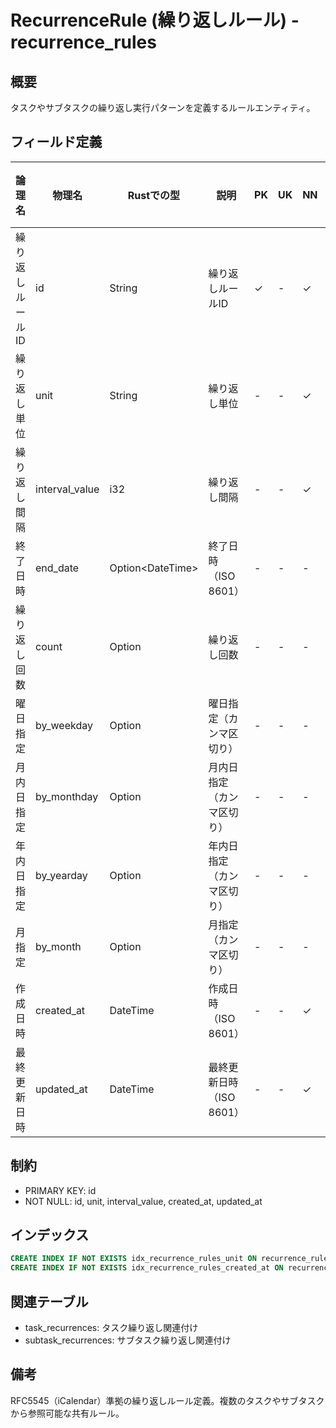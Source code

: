 # RecurrenceRule (繰り返しルール) - recurrence_rules

## 概要
タスクやサブタスクの繰り返し実行パターンを定義するルールエンティティ。

## フィールド定義

| 論理名 | 物理名 | Rustでの型 | 説明 | PK | UK | NN | デフォルト値 | 外部キー | PostgreSQL型 | SQLite型 | TypeScript型 |
|--------|--------|-----------|------|----|----|----|-----------|---------|-----------|---------|-----------|
| 繰り返しルールID | id | String | 繰り返しルールID | ✓ | - | ✓ | - | - | UUID | TEXT | string |
| 繰り返し単位 | unit | String | 繰り返し単位 | - | - | ✓ | - | - | TEXT | TEXT | string |
| 繰り返し間隔 | interval_value | i32 | 繰り返し間隔 | - | - | ✓ | 1 | - | INTEGER | INTEGER | number |
| 終了日時 | end_date | Option<DateTime<Utc>> | 終了日時（ISO 8601） | - | - | - | NULL | - | TIMESTAMPTZ | TEXT | string \| null |
| 繰り返し回数 | count | Option<i32> | 繰り返し回数 | - | - | - | NULL | - | INTEGER | INTEGER | number \| null |
| 曜日指定 | by_weekday | Option<String> | 曜日指定（カンマ区切り） | - | - | - | NULL | - | TEXT | TEXT | string \| null |
| 月内日指定 | by_monthday | Option<String> | 月内日指定（カンマ区切り） | - | - | - | NULL | - | TEXT | TEXT | string \| null |
| 年内日指定 | by_yearday | Option<String> | 年内日指定（カンマ区切り） | - | - | - | NULL | - | TEXT | TEXT | string \| null |
| 月指定 | by_month | Option<String> | 月指定（カンマ区切り） | - | - | - | NULL | - | TEXT | TEXT | string \| null |
| 作成日時 | created_at | DateTime<Utc> | 作成日時（ISO 8601） | - | - | ✓ | - | - | TIMESTAMPTZ | TEXT | string |
| 最終更新日時 | updated_at | DateTime<Utc> | 最終更新日時（ISO 8601） | - | - | ✓ | - | - | TIMESTAMPTZ | TEXT | string |

## 制約
- PRIMARY KEY: id
- NOT NULL: id, unit, interval_value, created_at, updated_at

## インデックス
```sql
CREATE INDEX IF NOT EXISTS idx_recurrence_rules_unit ON recurrence_rules(unit);
CREATE INDEX IF NOT EXISTS idx_recurrence_rules_created_at ON recurrence_rules(created_at);
```

## 関連テーブル
- task_recurrences: タスク繰り返し関連付け
- subtask_recurrences: サブタスク繰り返し関連付け

## 備考
RFC5545（iCalendar）準拠の繰り返しルール定義。複数のタスクやサブタスクから参照可能な共有ルール。